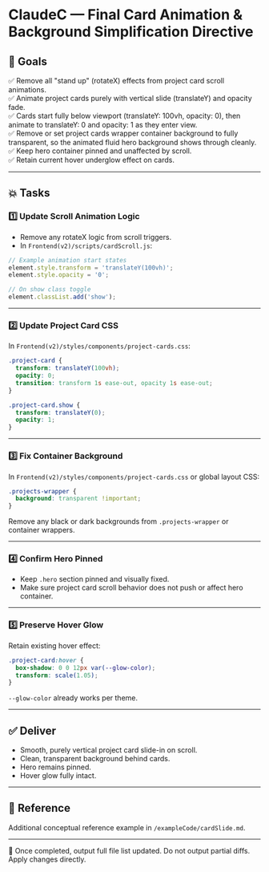 # ClaudeC — Final Card Animation & Background Simplification Directive

## 🎯 Goals

✅ Remove all "stand up" (rotateX) effects from project card scroll animations.  
✅ Animate project cards purely with vertical slide (translateY) and opacity fade.  
✅ Cards start fully below viewport (translateY: 100vh, opacity: 0), then animate to translateY: 0 and opacity: 1 as they enter view.  
✅ Remove or set project cards wrapper container background to fully transparent, so the animated fluid hero background shows through cleanly.  
✅ Keep hero container pinned and unaffected by scroll.  
✅ Retain current hover underglow effect on cards.

---

## 💥 Tasks

### 1️⃣ Update Scroll Animation Logic

- Remove any rotateX logic from scroll triggers.
- In `Frontend(v2)/scripts/cardScroll.js`:

```js
// Example animation start states
element.style.transform = 'translateY(100vh)';
element.style.opacity = '0';

// On show class toggle
element.classList.add('show');
```

---

### 2️⃣ Update Project Card CSS

In `Frontend(v2)/styles/components/project-cards.css`:

```css
.project-card {
  transform: translateY(100vh);
  opacity: 0;
  transition: transform 1s ease-out, opacity 1s ease-out;
}

.project-card.show {
  transform: translateY(0);
  opacity: 1;
}
```

---

### 3️⃣ Fix Container Background

In `Frontend(v2)/styles/components/project-cards.css` or global layout CSS:

```css
.projects-wrapper {
  background: transparent !important;
}
```

Remove any black or dark backgrounds from `.projects-wrapper` or container wrappers.

---

### 4️⃣ Confirm Hero Pinned

- Keep `.hero` section pinned and visually fixed.
- Make sure project card scroll behavior does not push or affect hero container.

---

### 5️⃣ Preserve Hover Glow

Retain existing hover effect:

```css
.project-card:hover {
  box-shadow: 0 0 12px var(--glow-color);
  transform: scale(1.05);
}
```

`--glow-color` already works per theme.

---

## ✅ Deliver

- Smooth, purely vertical project card slide-in on scroll.
- Clean, transparent background behind cards.
- Hero remains pinned.
- Hover glow fully intact.

---

## 💬 Reference

Additional conceptual reference example in `/exampleCode/cardSlide.md`.

---

🎯 Once completed, output full file list updated. Do not output partial diffs. Apply changes directly.